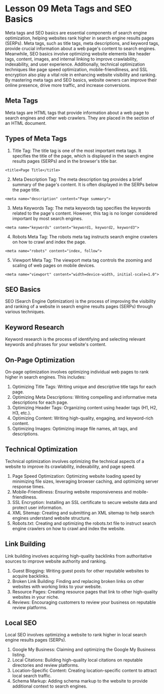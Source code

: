 # Lesson 09 Meta Tags and SEO Basics
Meta tags and SEO basics are essential components of search engine optimization, helping websites rank higher in search engine results pages (SERPs). Meta tags, such as title tags, meta descriptions, and keyword tags, provide crucial information about a web page's content to search engines. Meanwhile, SEO basics involve optimizing website elements like header tags, content, images, and internal linking to improve crawlability, indexability, and user experience. Additionally, technical optimization techniques like page speed optimization, mobile-friendliness, and SSL encryption also play a vital role in enhancing website visibility and ranking. By mastering meta tags and SEO basics, website owners can improve their online presence, drive more traffic, and increase conversions.

## Meta Tags
Meta tags are HTML tags that provide information about a web page to search engines and other web crawlers. They are placed in the <head> section of an HTML document.

## Types of Meta Tags
1. Title Tag: The title tag is one of the most important meta tags. It specifies the title of the page, which is displayed in the search engine results pages (SERPs) and in the browser's title bar.
```
<title>Page Title</title>
```
2. Meta Description Tag: The meta description tag provides a brief summary of the page's content. It is often displayed in the SERPs below the page title.
```
<meta name="description" content="Page summary">
```

3. Meta Keywords Tag: The meta keywords tag specifies the keywords related to the page's content. However, this tag is no longer considered important by most search engines.
```
<meta name="keywords" content="keyword1, keyword2, keyword3">
```

4. Robots Meta Tag: The robots meta tag instructs search engine crawlers on how to crawl and index the page.
```
<meta name="robots" content="index, follow">
```

5. Viewport Meta Tag: The viewport meta tag controls the zooming and scaling of web pages on mobile devices.
```
<meta name="viewport" content="width=device-width, initial-scale=1.0">
```

## SEO Basics
SEO (Search Engine Optimization) is the process of improving the visibility and ranking of a website in search engine results pages (SERPs) through various techniques.

## Keyword Research
Keyword research is the process of identifying and selecting relevant keywords and phrases for your website's content.

## On-Page Optimization
On-page optimization involves optimizing individual web pages to rank higher in search engines. This includes:

1. Optimizing Title Tags: Writing unique and descriptive title tags for each page.
2. Optimizing Meta Descriptions: Writing compelling and informative meta descriptions for each page.
3. Optimizing Header Tags: Organizing content using header tags (H1, H2, H3, etc.).
4. Optimizing Content: Writing high-quality, engaging, and keyword-rich content.
5. Optimizing Images: Optimizing image file names, alt tags, and descriptions.

## Technical Optimization
Technical optimization involves optimizing the technical aspects of a website to improve its crawlability, indexability, and page speed.

1. Page Speed Optimization: Optimizing website loading speed by minimizing file sizes, leveraging browser caching, and optimizing server response times.
2. Mobile-Friendliness: Ensuring website responsiveness and mobile-friendliness.
3. SSL Encryption: Installing an SSL certificate to secure website data and protect user information.
4. XML Sitemap: Creating and submitting an XML sitemap to help search engines understand website structure.
5. Robots.txt: Creating and optimizing the robots.txt file to instruct search engine crawlers on how to crawl and index the website.

## Link Building
Link building involves acquiring high-quality backlinks from authoritative sources to improve website authority and ranking.

1. Guest Blogging: Writing guest posts for other reputable websites to acquire backlinks.
2. Broken Link Building: Finding and replacing broken links on other websites with working links to your website.
3. Resource Pages: Creating resource pages that link to other high-quality websites in your niche.
4. Reviews: Encouraging customers to review your business on reputable review platforms.

## Local SEO
Local SEO involves optimizing a website to rank higher in local search engine results pages (SERPs).

1. Google My Business: Claiming and optimizing the Google My Business listing.
2. Local Citations: Building high-quality local citations on reputable directories and review platforms.
3. Location-Specific Content: Creating location-specific content to attract local search traffic.
4. Schema Markup: Adding schema markup to the website to provide additional context to search engines.
